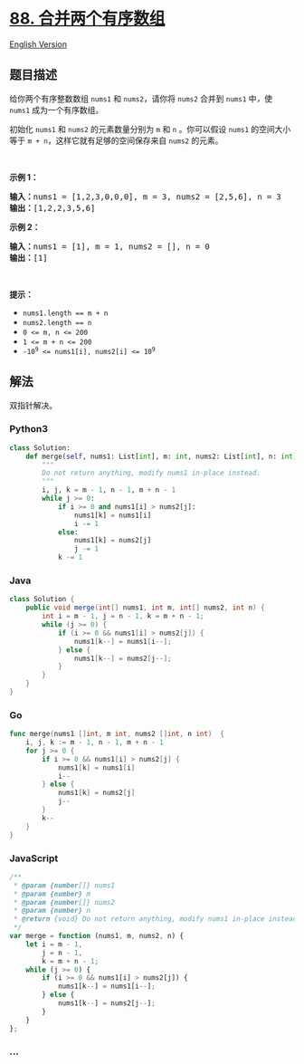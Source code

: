 # [88. 合并两个有序数组](https://leetcode-cn.com/problems/merge-sorted-array)

[English Version](/solution/0000-0099/0088.Merge%20Sorted%20Array/README_EN.md)

## 题目描述

<!-- 这里写题目描述 -->

<p>给你两个有序整数数组 <code>nums1</code><em> </em>和 <code>nums2</code>，请你将 <code>nums2</code><em> </em>合并到 <code>nums1</code><em> </em>中<em>，</em>使 <code>nums1</code><em> </em>成为一个有序数组。</p>

<p>初始化 <code>nums1</code> 和 <code>nums2</code> 的元素数量分别为 <code>m</code> 和 <code>n</code><em> </em>。你可以假设 <code>nums1</code><em> </em>的空间大小等于 <code>m + n</code>，这样它就有足够的空间保存来自 <code>nums2</code> 的元素。</p>

<p> </p>

<p><strong>示例 1：</strong></p>

<pre>
<strong>输入：</strong>nums1 = [1,2,3,0,0,0], m = 3, nums2 = [2,5,6], n = 3
<strong>输出：</strong>[1,2,2,3,5,6]
</pre>

<p><strong>示例 2：</strong></p>

<pre>
<strong>输入：</strong>nums1 = [1], m = 1, nums2 = [], n = 0
<strong>输出：</strong>[1]
</pre>

<p> </p>

<p><strong>提示：</strong></p>

<ul>
	<li><code>nums1.length == m + n</code></li>
	<li><code>nums2.length == n</code></li>
	<li><code>0 <= m, n <= 200</code></li>
	<li><code>1 <= m + n <= 200</code></li>
	<li><code>-10<sup>9</sup> <= nums1[i], nums2[i] <= 10<sup>9</sup></code></li>
</ul>

## 解法

<!-- 这里可写通用的实现逻辑 -->

双指针解决。

<!-- tabs:start -->

### **Python3**

<!-- 这里可写当前语言的特殊实现逻辑 -->

```python
class Solution:
    def merge(self, nums1: List[int], m: int, nums2: List[int], n: int) -> None:
        """
        Do not return anything, modify nums1 in-place instead.
        """
        i, j, k = m - 1, n - 1, m + n - 1
        while j >= 0:
            if i >= 0 and nums1[i] > nums2[j]:
                nums1[k] = nums1[i]
                i -= 1
            else:
                nums1[k] = nums2[j]
                j -= 1
            k -= 1
```

### **Java**

<!-- 这里可写当前语言的特殊实现逻辑 -->

```java
class Solution {
    public void merge(int[] nums1, int m, int[] nums2, int n) {
        int i = m - 1, j = n - 1, k = m + n - 1;
        while (j >= 0) {
            if (i >= 0 && nums1[i] > nums2[j]) {
                nums1[k--] = nums1[i--];
            } else {
                nums1[k--] = nums2[j--];
            }
        }
    }
}
```

### **Go**

```go
func merge(nums1 []int, m int, nums2 []int, n int)  {
    i, j, k := m - 1, n - 1, m + n - 1
    for j >= 0 {
        if i >= 0 && nums1[i] > nums2[j] {
            nums1[k] = nums1[i]
            i--
        } else {
            nums1[k] = nums2[j]
            j--
        }
        k--
    }
}
```

### **JavaScript**

```js
/**
 * @param {number[]} nums1
 * @param {number} m
 * @param {number[]} nums2
 * @param {number} n
 * @return {void} Do not return anything, modify nums1 in-place instead.
 */
var merge = function (nums1, m, nums2, n) {
    let i = m - 1,
        j = n - 1,
        k = m + n - 1;
    while (j >= 0) {
        if (i >= 0 && nums1[i] > nums2[j]) {
            nums1[k--] = nums1[i--];
        } else {
            nums1[k--] = nums2[j--];
        }
    }
};
```

### **...**

```

```

<!-- tabs:end -->

